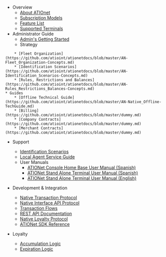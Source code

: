 <!-- * About ATIOnet
* Tech Docs
  * [ATIOnet Fleet Organization](https://github.com/atioint/ationetdocs/blob/master/AN-Fleet_Organization-Concepts.md)
  * [ATIOnet Identification Scenarios](https://github.com/atioint/ationetdocs/blob/master/AN-Identification_Scenarios-Concepts.md)
  * [ATIOnet Native Offline Technical Guide](https://github.com/atioint/ationetdocs/blob/master/AN-Native_Offline-TechGuide.md)
  * [ATIOnet Rules, Restrictions and Balances](https://github.com/atioint/ationetdocs/blob/master/AN-Rules_Restrictions_Balances-Concepts.md)
  * [ATIOnet Transaction Flows](https://github.com/atioint/ationetdocs/blob/master/AN-Transaction_Flows-TechGuide.md)
* Dev Docs
  * [ATIONet Native Interface API Protocol Specification](https://github.com/atioint/ationetdocs/blob/master/AN-Native_Interface_Protocol-Spec.md)
* User Docs
  * [ATIONet Docs Help](https://github.com/atioint/ationetdocs/blob/master/AN-Doc_Name-DocType.md)
-->

* Overview
	* [About ATIOnet](https://github.com/atioint/ationetdocs/blob/master/AN-About_ATIOnet.md)
	* [Subscription Models](https://github.com/atioint/ationetdocs/blob/master/dummy.md)
	* [Feature List](https://github.com/atioint/ationetdocs/blob/master/AN-Feature_List.md)
	* [Supported Terminals](https://github.com/atioint/ationetdocs/blob/master/AN-Supported_Terminals-TechGuide.md)
* Administrator Guide
	* [Admin's Getting Started](https://github.com/atioint/ationetdocs/blob/master/AN-Administration-GettingStarted.md)
	* Strategy
<!--	* [Roles & Responsibilities](https://github.com/atioint/ationetdocs/blob/master/dummy.md) -->
  		* [Fleet Organization](https://github.com/atioint/ationetdocs/blob/master/AN-Fleet_Organization-Concepts.md)
  		* [Identification Scenarios](https://github.com/atioint/ationetdocs/blob/master/AN-Identification_Scenarios-Concepts.md)
  		* [Rules, Restrictions and Balances](https://github.com/atioint/ationetdocs/blob/master/AN-Rules_Restrictions_Balances-Concepts.md)
	* Guides
		* [Offline Technical Guide](https://github.com/atioint/ationetdocs/blob/master/AN-Native_Offline-TechGuide.md)
		* [Billing](https://github.com/atioint/ationetdocs/blob/master/dummy.md)
		* [Company Contracts](https://github.com/atioint/ationetdocs/blob/master/dummy.md)
		* [Merchant Contracts](https://github.com/atioint/ationetdocs/blob/master/dummy.md)
* Support
  	* [Identification Scenarios](https://github.com/atioint/ationetdocs/blob/master/AN-Identification_Scenarios-Concepts.md)
  	* [Local Agent Service Guide](https://github.com/atioint/ationetdocs/blob/master/AN-LocalAgent-TechGuide.md)
  	* User Manuals
	  	* [ATIONet Console Home Base User Manual (Spanish)](https://github.com/atioint/ationetdocs/blob/master/AN-HomeBase-UserManal-SP.md)
	  	* [ATIONet Stand Alone Terminal User Manual (Spanish)](https://github.com/atioint/ationetdocs/blob/master/AN-Stand_AloneTerminalUserManual_SP.md)
	  	* [ATIONet Stand Alone Terminal User Manual (English)](https://github.com/atioint/ationetdocs/blob/master/AN-Stand_AloneTerminalUserManual_EN.md)

* Development & Integration
	* [Native Transaction Protocol](https://github.com/atioint/ationetdocs/blob/master/AN-Native_Transaction_Protocol-Spec.md)
	* [Native Interface API Protocol](https://github.com/atioint/ationetdocs/blob/master/AN-Native_Interface_Protocol-Spec.md)
	* [Transaction Flows](https://github.com/atioint/ationetdocs/blob/master/AN-Transaction_Flows-TechGuide.md)
	* [REST API Documentation](https://github.com/atioint/ationetdocs/blob/master/dummy.md)
	* [Native Loyalty Protocol](https://github.com/atioint/ationetdocs/blob/master/AN-Native_Loyalty_Protocol-Spec.md)
	* [ATIONet SDK Reference](https://github.com/atioint/ationetdocs/blob/master/AN-SDK-Reference.md)
* Loyalty
	* [Accumulation Logic](https://github.com/atioint/ationetdocs/blob/master/AN-LTY-Accumulation_Logic.md)
	* [Expiration Logic](https://github.com/atioint/ationetdocs/blob/master/AN-LTY-Expiration_Logic.md)



